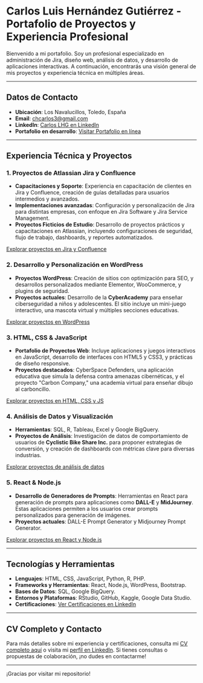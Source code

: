 # Carlos Luis Hernández Gutiérrez - Portafolio de Proyectos y Experiencia Profesional

Bienvenido a mi portafolio. Soy un profesional especializado en administración de Jira, diseño web, análisis de datos, y desarrollo de aplicaciones interactivas. A continuación, encontrarás una visión general de mis proyectos y experiencia técnica en múltiples áreas.

---

## Datos de Contacto

- **Ubicación**: Los Navalucillos, Toledo, España
- **Email**: chcarlos3@gmail.com
- **LinkedIn**: [Carlos LHG en LinkedIn](https://www.linkedin.com/in/carloslhg)
- **Portafolio en desarrollo**: [Visitar Portafolio en línea](https://carloslhg.github.io/Repositorio)

---

## Experiencia Técnica y Proyectos

### 1. **Proyectos de Atlassian Jira y Confluence**
   - **Capacitaciones y Soporte**: Experiencia en capacitación de clientes en Jira y Confluence, creación de guías detalladas para usuarios intermedios y avanzados.
   - **Implementaciones avanzadas**: Configuración y personalización de Jira para distintas empresas, con enfoque en Jira Software y Jira Service Management.
   - **Proyectos Ficticios de Estudio**: Desarrollo de proyectos prácticos y capacitaciones en Atlassian, incluyendo configuraciones de seguridad, flujo de trabajo, dashboards, y reportes automatizados.

   [Explorar proyectos en Jira y Confluence](./Atlassian)

### 2. **Desarrollo y Personalización en WordPress**
   - **Proyectos WordPress**: Creación de sitios con optimización para SEO, y desarrollos personalizados mediante Elementor, WooCommerce, y plugins de seguridad.
   - **Proyectos actuales**: Desarrollo de la **CyberAcademy** para enseñar ciberseguridad a niños y adolescentes. El sitio incluye un mini-juego interactivo, una mascota virtual y múltiples secciones educativas.
   
   [Explorar proyectos en WordPress](./WordPress%20Development)

### 3. **HTML, CSS & JavaScript**
   - **Portafolio de Proyectos Web**: Incluye aplicaciones y juegos interactivos en JavaScript, desarrollo de interfaces con HTML5 y CSS3, y prácticas de diseño responsive.
   - **Proyectos destacados**: CyberSpace Defenders, una aplicación educativa que simula la defensa contra amenazas cibernéticas, y el proyecto "Carbon Company," una academia virtual para enseñar dibujo al carboncillo.
   
   [Explorar proyectos en HTML, CSS y JS](./HTML%20CSS%20&%20JS%20Projects)

### 4. **Análisis de Datos y Visualización**
   - **Herramientas**: SQL, R, Tableau, Excel y Google BigQuery.
   - **Proyectos de Análisis**: Investigación de datos de comportamiento de usuarios de **Cyclistic Bike Share Inc.** para proponer estrategias de conversión, y creación de dashboards con métricas clave para diversas industrias.
   
   [Explorar proyectos de análisis de datos](./Data%20Analysis%20Projects)

### 5. **React & Node.js**
   - **Desarrollo de Generadores de Prompts**: Herramientas en React para generación de prompts para aplicaciones como **DALL-E** y **MidJourney**. Estas aplicaciones permiten a los usuarios crear prompts personalizados para generación de imágenes.
   - **Proyectos actuales**: DALL-E Prompt Generator y Midjourney Prompt Generator.
   
   [Explorar proyectos en React y Node.js](./React%20&%20Node.js%20Projects)

---

## Tecnologías y Herramientas

- **Lenguajes**: HTML, CSS, JavaScript, Python, R, PHP.
- **Frameworks y Herramientas**: React, Node.js, WordPress, Bootstrap.
- **Bases de Datos**: SQL, Google BigQuery.
- **Entornos y Plataformas**: RStudio, GitHub, Kaggle, Google Data Studio.
- **Certificaciones**: [Ver Certificaciones en LinkedIn](https://www.linkedin.com/in/carloslhg)

---

## CV Completo y Contacto

Para más detalles sobre mi experiencia y certificaciones, consulta mi [CV completo aquí](./About/Container/cv-carloslhg-20241101-ver_1_0.pdf) o visita mi [perfil en LinkedIn](https://www.linkedin.com/in/carloslhg). Si tienes consultas o propuestas de colaboración, ¡no dudes en contactarme!

---

¡Gracias por visitar mi repositorio!
